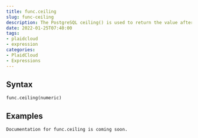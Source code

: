 ```yaml
---
title: func.ceiling
slug: func-ceiling
description: The PostgreSQL ceiling() is used to return the value after rounded up any positive or negative decimal value as greater than the argument
date: 2022-01-25T07:40:00
tags:
- plaidcloud
- expression
categories:
- PlaidCloud
- Expressions
---
```



## Syntax



```
func.ceiling(numeric)
```


## Examples



```
Documentation for func.ceiling is coming soon.
```
